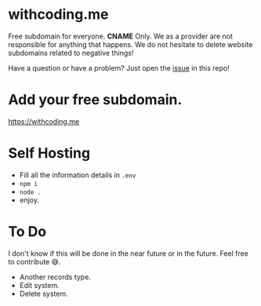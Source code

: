 # withcoding.me

Free subdomain for everyone. **CNAME** Only. We as a provider are not responsible for anything that happens. We do not hesitate to delete website subdomains related to negative things!

Have a question or have a problem? Just open the [issue](https://github.com/JastinXyz/withcoding.me/issues) in this repo!

# Add your free subdomain.
https://withcoding.me

# Self Hosting
- Fill all the information details in `.env`
- `npm i`
- `node .`
- enjoy.


# To Do
I don't know if this will be done in the near future or in the future. Feel free to contribute 😅️.

- Another records type.
- Edit system.
- Delete system.
